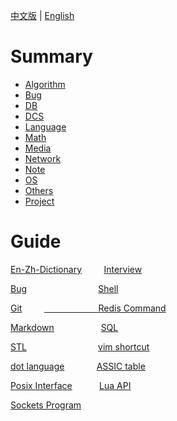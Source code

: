 [中文版](README_zh.md) | [English](README.md)

# Summary

- [Algorithm](ALGO/README.md)
- [Bug](BUG/README.md)
- [DB](DB/README.md)
- [DCS](DCS/README.md)
- [Language](LANG/README.md)
- [Math](MATH/README.md)
- [Media](MEDIA/README.md)
- [Network](NET/README.md)
- [Note](NOTE/README.md)
- [OS](OS/README.md)
- [Others](OTHERS/README.md)
- [Project](PROJ/README.md)

# Guide

[En-Zh-Dictionary](en_zh_dictionary.md) &nbsp; &nbsp; &nbsp; &nbsp; [Interview](interview.md)

[Bug](BUG/README.md) &nbsp; &nbsp; &nbsp; &nbsp; &nbsp; &nbsp; &nbsp; &nbsp; &nbsp; &nbsp; &nbsp; &nbsp; &nbsp; &nbsp; [Shell](LANG/shell.md) 

[Git](OTHERS/git.md) &nbsp; &nbsp; &nbsp; &nbsp; [&nbsp; &nbsp; &nbsp; &nbsp; &nbsp; &nbsp; &nbsp; &nbsp; &nbsp; &nbsp; &nbsp; Redis Command](DB/REDIS/cmd.md) 

[Markdown](LANG/markdown.md) &nbsp; &nbsp; &nbsp; &nbsp; &nbsp; &nbsp; &nbsp; &nbsp; &nbsp; [SQL](DB/sql.md) 

[STL](LANG/C++/stl.md) &nbsp; &nbsp; &nbsp; &nbsp; &nbsp; &nbsp; &nbsp; &nbsp; &nbsp; &nbsp; &nbsp; &nbsp; &nbsp; &nbsp; [vim shortcut](OTHERS/vim_shortcut.md)  

[dot language](LANG/dot.md) &nbsp; &nbsp; &nbsp; &nbsp; &nbsp; &nbsp; [ASSIC table](OTHERS/assic_table.md)  

[Posix Interface](OS/posix.md) &nbsp; &nbsp; &nbsp; &nbsp; &nbsp; [Lua API](LANG/LUA/api.md)  

[Sockets Program](NET/socket.md)

